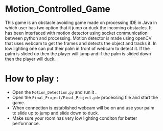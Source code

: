 # Motion_Controlled_Game
This game is an obstacle avoiding game made on processing IDE in Java in which user has two option that it jump or duck the incoming obstacles. It has been interfaced with motion detector using socket communication between python and processing.  Motion detector is made using openCV that uses webcam to get the frames and detects the object and tracks it. In low lighting one can put their palm in front of webcam to detect it. If the palm is slided up then the player will jump and if the palm is slided down then the player will duck.

# How to play :
- Open the `Motion_Detection.py` and run it .
- Open the `Final_Project/Final_Project.pde` processing file and start the game.
- When connection is established webcam will be on and use your palm to slide up to jump and slide down to duck.
- Make sure your room has very low lighting conditon for better performance.
